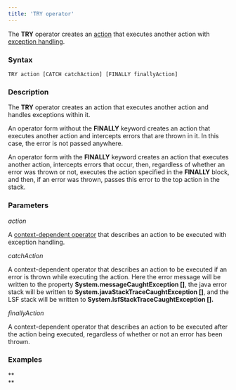 ```yaml
---
title: 'TRY operator'
---
```


The **TRY** operator creates an [action](Actions.md) that executes another action with [exception handling](Exception_handling_TRY_.md).

### Syntax

    TRY action [CATCH catchAction] [FINALLY finallyAction]

### Description

The **TRY** operator creates an action that executes another action and handles exceptions within it. 

An operator form without the **FINALLY** keyword creates an action that executes another action and intercepts errors that are thrown in it. In this case, the error is not passed anywhere.

An operator form with the **FINALLY** keyword creates an action that executes another action, intercepts errors that occur, then, regardless of whether an error was thrown or not, executes the action specified in the **FINALLY** block, and then, if an error was thrown, passes this error to the top action in the stack.

### Parameters

*action*

A [context-dependent operator](Action-operator_36307157.html#Actionoperator-contextdependent) that describes an action to be executed with exception handling.

*catchAction*

A context-dependent operator that describes an action to be executed if an error is thrown while executing the action. Here the error message will be written to the property **System.messageCaughtException \[\]**, the java error stack will be written to **System.javaStackTraceCaughtException \[\]**, and the LSF stack will be written to ****System.lsfStackTraceCaughtException \[\].****

*finallyAction*

A context-dependent operator that describes an action to be executed after the action being executed, regardless of whether or not an error has been thrown.

### Examples



**  
**
